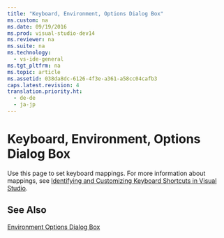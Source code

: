 ```yaml
---
title: "Keyboard, Environment, Options Dialog Box"
ms.custom: na
ms.date: 09/19/2016
ms.prod: visual-studio-dev14
ms.reviewer: na
ms.suite: na
ms.technology: 
  - vs-ide-general
ms.tgt_pltfrm: na
ms.topic: article
ms.assetid: 038da8dc-6126-4f3e-a361-a58cc04cafb3
caps.latest.revision: 4
translation.priority.ht: 
  - de-de
  - ja-jp
---
```

# Keyboard, Environment, Options Dialog Box
Use this page to set keyboard mappings. For more information about mappings, see [Identifying and Customizing Keyboard Shortcuts in Visual Studio](../vs140/Identifying-and-Customizing-Keyboard-Shortcuts-in-Visual-Studio.md).  
  
## See Also  
 [Environment Options Dialog Box](../vs140/Environment-Options-Dialog-Box.md)